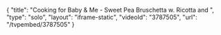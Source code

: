 {
    "title": "Cooking for Baby & Me - Sweet Pea Bruschetta w. Ricotta and ",
    "type": "solo",
    "layout": "iframe-static",
    "videoId": "3787505",
    "url": "\/tvpembed\/3787505"
}